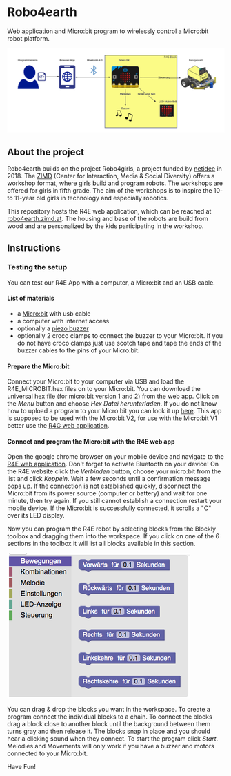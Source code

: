 # Robo4earth
Web application and Micro:bit program to wirelessly control a Micro:bit robot platform.

![R4E System overview](Dokumentation/Diagramme/r4g_system_overview.png)

## About the project
Robo4earth builds on the project Robo4girls, a project funded by [netidee](https://www.netidee.at/Robo4girls) in 2018.
The [ZIMD](www.zimd.at) (Center for Interaction, Media & Social Diversity) offers a workshop format, where girls build and program robots. The workshops are offered for girls in fifth grade. The aim of the workshops is to inspire the 10- to 11-year old girls in technology and especially robotics.

This repository hosts the R4E web application, which can be reached at [robo4earth.zimd.at](https://robo4earth.zimd.at). The housing and base of the robots are build from wood and are personalized by the kids participating in the workshop.

## Instructions

### Testing the setup 
You can test our R4E App with a computer, a Micro:bit and an USB cable.
#### List of materials
+ a [Micro:bit](https://microbit.org) with usb cable
+ a computer with internet access
+ optionally a [piezo buzzer](https://de.wikipedia.org/wiki/Summer_(Elektronik))
+ optionally 2 croco clamps to connect the buzzer to your Micro:bit. If you do not have croco clamps just use scotch tape and tape the ends of the buzzer cables to the pins of your Micro:bit.

#### Prepare the Micro:bit
Connect your Micro:bit to your computer via USB and load the R4E_MICROBIT.hex files on to your Micro:bit. You can download the universal hex file (for micro:bit version 1 and 2) from the web app. Click on the <i>Menu</i> button and choose <i>Hex Datei herunterladen</i>. If you do not know how to upload a program to your Micro:bit you can look it up [here](https://makecode.microbit.org/device/usb).
This app is supposed to be used with the Micro:bit V2, for use with the Micro:bit V1 better use the [R4G web application](https://robo4girls.zimd.at/).

#### Connect and program the Micro:bit with the R4E web app
Open the google chrome browser on your mobile device and navigate to the [R4E web application](https://zimdvienna.github.io/Robo4earth/). Don't forget to activate Bluetooth on your device! 
On the R4E website click the <i>Verbinden</i> button, choose your micro:bit from the list and click <i>Koppeln</i>. Wait a few seconds until a confirmation message pops up. If the connection is not established quickly, disconnect the Micro:bit from its power source (computer or battery) and wait for one minute, then try again. If you still cannot establish a connection restart your mobile device. If the Micro:bit is successfully connected, it scrolls a "C" over its LED display.

Now you can program the R4E robot by selecting blocks from the Blockly toolbox and dragging them into the workspace. If you click on one of the 6 sections in the toolbox it will list all blocks available in this section.

![blockly toolbox](media/blockly_toolbox_foto.png)

You can drag & drop the blocks you want in the workspace. To create a program connect the individual blocks to a chain. To connect the blocks drag a block close to another block until the background between them turns gray and then release it. The blocks snap in place and you should hear a clicking sound when they connect. To start the program click <i>Start</i>. Melodies and Movements will only work if you have a buzzer and motors connected to your Micro:bit.

Have Fun!